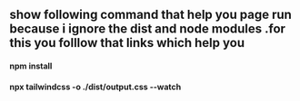 ## show following command that help you page run because i ignore the dist and node modules .for this you folllow that links which help you
#### npm install 
#### npx tailwindcss -o ./dist/output.css --watch

